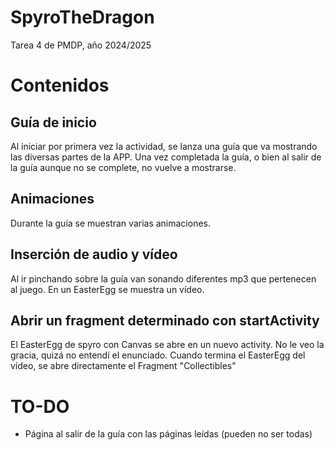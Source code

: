 # SpyroTheDragon
Tarea 4 de PMDP, año 2024/2025
# Contenidos
## Guía de inicio
Al iniciar por primera vez la actividad, se lanza una guía que va mostrando las diversas partes de la APP. Una vez completada la guía, o bien al salir de la guía aunque no se complete, no vuelve a mostrarse.
## Animaciones
Durante la guía se muestran varias animaciones.
## Inserción de audio y vídeo
Al ir pinchando sobre la guía van sonando diferentes mp3 que pertenecen al juego. En un EasterEgg se muestra un vídeo.
## Abrir un fragment determinado con startActivity
El EasterEgg de spyro con Canvas se abre en un nuevo activity. No le veo la gracia, quizá no entendí el enunciado.
Cuando termina el EasterEgg del vídeo, se abre directamente el Fragment "Collectibles"

# TO-DO
- Página al salir de la guía con las páginas leídas (pueden no ser todas)
